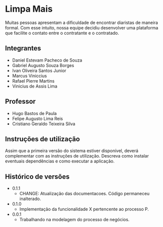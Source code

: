 # Limpa Mais

  Muitas pessoas apresentam a dificuldade de encontrar diaristas de maneira formal. Com esse intuito, nossa equipe decidiu desenvolver uma plataforma que facilite o contato entre o contratante e o contratado.

## Integrantes

* Daniel Estevam Pacheco de Souza
* Gabriel Augusto Souza Borges
* Ivan Oliveira Santos Junior
* Marcus Viniccius 
* Rafael Pierre Martins
* Vinicius de Assis Lima

## Professor

* Hugo Bastos de Paula
* Felipe Augusto Lima Reis
* Cristiano Geraldo Teixeira Silva

## Instruções de utilização

Assim que a primeira versão do sistema estiver disponível, deverá complementar com as instruções de utilização. Descreva como instalar eventuais dependências e como executar a aplicação.

## Histórico de versões

* 0.1.1
    * CHANGE: Atualização das documentacoes. Código permaneceu inalterado.
* 0.1.0
    * Implementação da funcionalidade X pertencente ao processo P.
* 0.0.1
    * Trabalhando na modelagem do processo de negócios.

